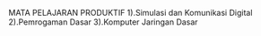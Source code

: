 MATA PELAJARAN PRODUKTIF
1).Simulasi dan Komunikasi Digital
2).Pemrogaman Dasar
3).Komputer Jaringan Dasar
